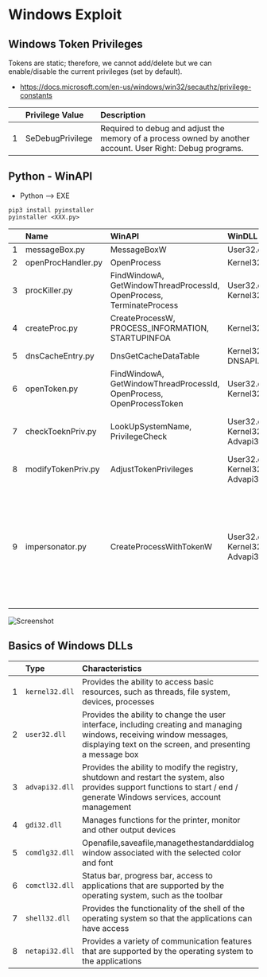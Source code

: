 # Windows Exploit

## Windows Token Privileges

Tokens are static; therefore, we cannot add/delete but we can enable/disable the current privileges (set by default).

- https://docs.microsoft.com/en-us/windows/win32/secauthz/privilege-constants

|     | Privilege Value  | Description                                                                                                |
| :-- | :--------------- | :--------------------------------------------------------------------------------------------------------- |
| 1   | SeDebugPrivilege | Required to debug and adjust the memory of a process owned by another account. User Right: Debug programs. |

## Python - WinAPI

- Python --> EXE

```
pip3 install pyinstaller
pyinstaller <XXX.py>
```

|     | Name               | WinAPI                                                               | WinDLL                                 | Note                                                                                                                                                                       |
| :-- | :----------------- | :------------------------------------------------------------------- | :------------------------------------- | :------------------------------------------------------------------------------------------------------------------------------------------------------------------------- |
| 1   | messageBox.py      | MessageBoxW                                                          | User32.dll                             |                                                                                                                                                                            |
| 2   | openProcHandler.py | OpenProcess                                                          | Kernel32.dll                           |                                                                                                                                                                            |
| 3   | procKiller.py      | FindWindowA, GetWindowThreadProcessId, OpenProcess, TerminateProcess | User32.dll, Kernel32.dll               | Find the Windows & Kill the Process                                                                                                                                        |
| 4   | createProc.py      | CreateProcessW, PROCESS_INFORMATION, STARTUPINFOA                    | Kernel32.dll                           | Start a New Process (e.g., cmd.exe)                                                                                                                                        |
| 5   | dnsCacheEntry.py   | DnsGetCacheDataTable                                                 | Kernel32.dll, DNSAPI.dll               | Undocumented API                                                                                                                                                           |
| 6   | openToken.py       | FindWindowA, GetWindowThreadProcessId, OpenProcess, OpenProcessToken | User32.dll, Kernel32.dll               |                                                                                                                                                                            |
| 7   | checkToeknPriv.py  | LookUpSystemName, PrivilegeCheck                                     | User32.dll, Kernel32.dll, Advapi32.dll | Check for the Token Privilege (e.g., SEDebugPrivilege)                                                                                                                     |
| 8   | modifyTokenPriv.py | AdjustTokenPrivileges                                                | User32.dll, Kernel32.dll, Advapi32.dll | Modify the Token Privilege (e.g., SeDebugPrivilege)                                                                                                                        |
| 9   | impersonator.py    | CreateProcessWithTokenW                                              | User32.dll, Kernel32.dll, Advapi32.dll | 1) Find the Handle & Token for the given Windows Name, 2) Modify the Token SeDebugPrivilege Privilege if necessary, 3) Spawn a Process (cmd.exe) as the impersonated Token |

![Screenshot](https://github.com/bigb0sss/RedTeam-OffensiveSecurity/blob/master/02-Windows_Security/python/impersonator.png)


## Basics of Windows DLLs
| | Type | Characteristics | 
| :-- | :-- | :-- |
| 1 | `kernel32.dll` | Provides the ability to access basic resources, such as threads, file system, devices, processes |
| 2 | `user32.dll` | Provides the ability to change the user interface, including creating and managing windows, receiving window messages, displaying text on the screen, and presenting a message box |
| 3 | `advapi32.dll` | Provides the ability to modify the registry, shutdown and restart the system, also provides support functions to start / end / generate Windows services, account management |
| 4 | `gdi32.dll` | Manages functions for the printer, monitor and other output devices |
| 5 | `comdlg32.dll` | Openafile,saveafile,managethestandarddialog window associated with the selected color and font |
| 6 | `comctl32.dll` | Status bar, progress bar, access to applications that are supported by the operating system, such as the toolbar |
| 7 | `shell32.dll` | Provides the functionality of the shell of the operating system so that the applications can have access |
| 8 | `netapi32.dll` | Provides a variety of communication features that are supported by the operating system to the applications |